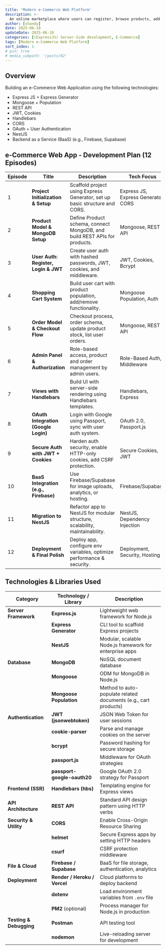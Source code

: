 ```yaml
---
title: 'Modern e-Commerce Web Platform'
description: >-
  An online marketplace where users can register, browse products, add items to their cart, and complete purchases. Admins can manage products, orders, and users. OAuth (Google) login support and secure authentication with JWT and cookies. Built using Express.js and later refactored to NestJS for maintainability and scalability.
author: [shandy]
date: 2025-06-10
updateDate: 2025-06-10
categories: [(ExpressJS) Server-Side development, E-Commerce]
tags: [Modern e-Commerce Web Platform]
sort_index: 1
# pin: true
# media_subpath: '/posts/02'
---
```


## Overview
Building an e-Commerce Web Application using the following technologies:
- Express JS + Express Generator
- Mongoose + Population
- REST API
- JWT, Cookies
- Handlebars
- CORS
- OAuth + User Authentication
- NestJS
- Backend as a Service (BaaS) (e.g., Firebase, Supabase)

##  e-Commerce Web App - Development Plan (12 Episodes)

| Episode | Title                                 | Description                                                                 | Tech Focus                          |
| ------- | ------------------------------------- | --------------------------------------------------------------------------- | ----------------------------------- |
| 1       | **Project Initialization & Setup**    | Scaffold project using Express Generator, set up basic structure and CORS.  | Express JS, Express Generator, CORS |
| 2       | **Product Model & MongoDB Setup**     | Define Product schema, connect MongoDB, and build REST APIs for products.   | Mongoose, REST API                  |
| 3       | **User Auth: Register, Login & JWT**  | Create user auth with hashed passwords, JWT, cookies, and middleware.       | JWT, Cookies, Bcrypt                |
| 4       | **Shopping Cart System**              | Build user cart with product population, add/remove functionality.          | Mongoose Population, Auth           |
| 5       | **Order Model & Checkout Flow**       | Checkout process, order schema, update product stock, list user orders.     | Mongoose, REST API                  |
| 6       | **Admin Panel & Authorization**       | Role-based access, product and order management by admin users.             | Role-Based Auth, Middleware         |
| 7       | **Views with Handlebars**             | Build UI with server-side rendering using Handlebars templates.             | Handlebars, Express                 |
| 8       | **OAuth Integration (Google Login)**  | Login with Google using Passport, sync with user auth system.               | OAuth 2.0, Passport.js              |
| 9       | **Secure Auth with JWT + Cookies**    | Harden auth security, enable HTTP-only cookies, add CSRF protection.        | Secure Cookies, JWT                 |
| 10      | **BaaS Integration (e.g., Firebase)** | Use Firebase/Supabase for image uploads, analytics, or hosting.             | Firebase/Supabase                   |
| 11      | **Migration to NestJS**               | Refactor app to NestJS for modular structure, scalability, maintainability. | NestJS, Dependency Injection        |
| 12      | **Deployment & Final Polish**         | Deploy app, configure env variables, optimize performance & security.       | Deployment, Security, Hosting       |

## Technologies & Libraries Used

| Category                | Technology / Library         | Description                                                     |
| ----------------------- | ---------------------------- | --------------------------------------------------------------- |
| **Server Framework**    | **Express.js**               | Lightweight web framework for Node.js                           |
|                         | **Express Generator**        | CLI tool to scaffold Express projects                           |
|                         | **NestJS**                   | Modular, scalable Node.js framework for enterprise apps         |
| **Database**            | **MongoDB**                  | NoSQL document database                                         |
|                         | **Mongoose**                 | ODM for MongoDB in Node.js                                      |
|                         | **Mongoose Population**      | Method to auto-populate related documents (e.g., cart products) |
| **Authentication**      | **JWT (jsonwebtoken)**       | JSON Web Token for user sessions                                |
|                         | **cookie-parser**            | Parse and manage cookies on the server                          |
|                         | **bcrypt**                   | Password hashing for secure storage                             |
|                         | **passport.js**              | Middleware for OAuth strategies                                 |
|                         | **passport-google-oauth20**  | Google OAuth 2.0 strategy for Passport                          |
| **Frontend (SSR)**      | **Handlebars (hbs)**         | Templating engine for Express views                             |
| **API Architecture**    | **REST API**                 | Standard API design pattern using HTTP verbs                    |
| **Security & Utility**  | **CORS**                     | Enable Cross-Origin Resource Sharing                            |
|                         | **helmet**                   | Secure Express apps by setting HTTP headers                     |
|                         | **csurf**                    | CSRF protection middleware                                      |
| **File & Cloud**        | **Firebase / Supabase**      | BaaS for file storage, authentication, analytics                |
| **Deployment**          | **Render / Heroku / Vercel** | Cloud platforms to deploy backend                               |
|                         | **dotenv**                   | Load environment variables from `.env` file                     |
|                         | **PM2** (optional)           | Process manager for Node.js in production                       |
| **Testing & Debugging** | **Postman**                  | API testing tool                                                |
|                         | **nodemon**                  | Live-reloading server for development                           |
